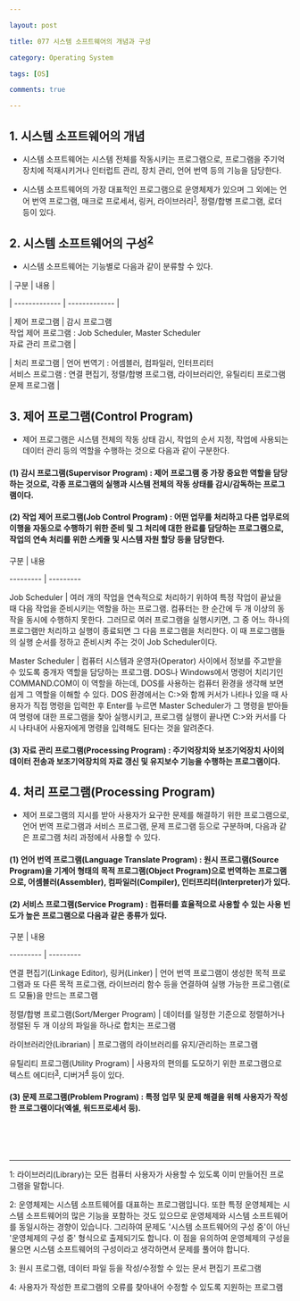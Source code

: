 ---
layout: post
title: 077 시스템 소프트웨어의 개념과 구성
category: Operating System
tags: [OS]
comments: true
---

## 1. 시스템 소프트웨어의 개념

 - 시스템 소프트웨어는 시스템 전체를 작동시키는 프로그램으로, 프로그램을 주기억장치에 적재시키거나 인터럽트 관리, 장치 관리, 언어 번역 등의 기능을 담당한다.
 - 시스템 소프트웨어의 가장 대표적인 프로그램으로 운영체제가 있으며 그 외에는 언어 번역 프로그램, 매크로 프로세서, 링커, 라이브러리<sup>[1](#footnote1)</sup>, 정렬/합병 프로그램, 로더 등이 있다.

## 2. 시스템 소프트웨어의 구성<sup>[2](#footnote2)</sup>

 - 시스템 소프트웨어는 기능별로 다음과 같이 분류할 수 있다.

| 구분		   | 내용 	     |
| ------------- | ------------- |
| 제어 프로그램   | 감시 프로그램<br>작업 제어 프로그램 : Job Scheduler, Master Scheduler<br>자료 관리 프로그램  |
| 처리 프로그램   | 언어 번역기 : 어셈블러, 컴파일러, 인터프리터<br>서비스 프로그램 : 연결 편집기, 정렬/합병 프로그램, 라이브러리안, 유틸리티 프로그램<br>문제 프로그램  |

## 3. 제어 프로그램(Control Program)

 - 제어 프로그램은 시스템 전체의 작동 상태 감시, 작업의 순서 지정, 작업에 사용되는 데이터 관리 등의 역할을 수행하는 것으로 다음과 같이 구분한다.

#### (1) 감시 프로그램(Supervisor Program) : 제어 프로그램 중 가장 중요한 역할을 담당하는 것으로, 각종 프로그램의 실행과 시스템 전체의 작동 상태를 감시/감독하는 프로그램이다.

#### (2) 작업 제어 프로그램(Job Control Program) : 어떤 업무를 처리하고 다른 업무로의 이행을 자동으로 수행하기 위한 준비 및 그 처리에 대한 완료를 담당하는 프로그램으로, 작업의 연속 처리를 위한 스케줄 및 시스템 자원 할당 등을 담당한다.

구분 | 내용
--------- | ---------
Job Scheduler | 여러 개의 작업을 연속적으로 처리하기 위하여 특정 작업이 끝났을 때 다음 작업을 준비시키는 역할을 하는 프로그램. 컴퓨터는 한 순간에 두 개 이상의 동작을 동시에 수행하지 못한다. 그러므로 여러 프로그램을 실행시키면, 그 중 어느 하나의 프로그램만 처리하고 실행이 종료되면 그 다음 프로그램을 처리한다. 이 때 프로그램들의 실행 순서를 정하고 준비시켜 주는 것이 Job Scheduler이다.
Master Scheduler | 컴퓨터 시스템과 운영자(Operator) 사이에서 정보를 주고받을 수 있도록 중개자 역할을 담당하는 프로그램. DOS나 Windows에서 명령어 치리기인 COMMAND.COM이 이 역할을 하는데, DOS를 사용하는 컴퓨터 환경을 생각해 보면 쉽게 그 역할을 이해할 수 있다. DOS 환경에서는 C:>와 함께 커서가 나타나 있을 때 사용자가 직접 명령을 입력한 후 Enter를 누르면 Master Scheduler가 그 명령을 받아들여 명령에 대한 프로그램을 찾아 실행시키고, 프로그램 실행이 끝나면 C:>와 커서를 다시 나타내어 사용자에게 명령을 입력해도 된다는 것을 알려준다.

#### (3) 자료 관리 프로그램(Processing Program) : 주기억장치와 보조기억장치 사이의 데이터 전송과 보조기억장치의 자료 갱신 및 유지보수 기능을 수행하는 프로그램이다.

## 4. 처리 프로그램(Processing Program)

- 제어 프로그램의 지시를 받아 사용자가 요구한 문제를 해결하기 위한 프로그램으로, 언어 번역 프로그램과 서비스 프로그램, 문제 프로그램 등으로 구분하며, 다음과 같은 프로그램 처리 과정에서 사용할 수 있다.

#### (1) 언어 번역 프로그램(Language Translate Program) : 원시 프로그램(Source Program)을 기계어 형태의 목적 프로그램(Object Program)으로 번역하는 프로그램으로, 어셈블러(Assembler), 컴파일러(Compiler), 인터프리터(Interpreter)가 있다.

#### (2) 서비스 프로그램(Service Program) : 컴퓨터를 효율적으로 사용할 수 있는 사용 빈도가 높은 프로그램으로 다음과 같은 종류가 있다.

구분 | 내용
--------- | ---------
연결 편집기(Linkage Editor), 링커(Linker) | 언어 번역 프로그램이 생성한 목적 프로그램과 또 다른 목적 프로그램, 라이브러리 함수 등을 연결하여 실행 가능한 프로그램(로드 모듈)을 만드는 프로그램
정렬/합병 프로그램(Sort/Merger Program) | 데이터를 일정한 기준으로 정렬하거나 정렬된 두 개 이상의 파일을 하나로 합치는 프로그램
라이브러리안(Librarian) | 프로그램의 라이브러리를 유지/관리하는 프로그램
유틸리티 프로그램(Utility Program) | 사용자의 편의를 도모하기 위한 프로그램으로 텍스트 에디터<sup>[3](#footnote3)</sup>, 디버거<sup>[4](#footnote4)</sup> 등이 있다.



#### (3) 문제 프로그램(Problem Program) : 특정 업무 및 문제 해결을 위해 사용자가 작성한 프로그램이다(엑셀, 워드프로세서 등).



<br><br><br>



***



<a name="footnote1">1</a>: 라이브러리(Library)는 모든 컴퓨터 사용자가 사용할 수 있도록 이미 만들어진 프로그램을 말합니다.<br>
<a name="footnote2">2</a>: 운영체제는 시스템 소프트웨어를 대표하는 프로그램입니다. 또한 특정 운영체제는 시스템 소프트웨어의 많은 기능을 포함하는 것도 있으므로 운영체제와 시스템 소프트웨어를 동일시하는 경향이 있습니다. 그리하여 문제도 '시스템 소프트웨어의 구성 중'이 아닌 '운영체제의 구성 중' 형식으로 출제되기도 합니다. 이 점을 유의하여 운영체제의 구성을 물으면 시스템 소프트웨어의 구성이라고 생각하면서 문제를 풀어야 합니다.<br>
<a name="footnote2">3</a>: 원시 프로그램, 데이터 파일 등을 작성/수정할 수 있는 문서 편집기 프로그램<br>
<a name="footnote2">4</a>: 사용자가 작성한 프로그램의 오류를 찾아내어 수정할 수 있도록 지원하는 프로그램<br>